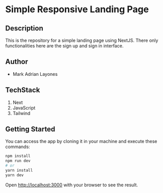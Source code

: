 # Simple Responsive Landing Page

## Description
This is the repository for a simple landing page using NextJS. There only functionalities here are the sign up and sign in interface.
## Author
-   Mark Adrian Layones

## TechStack
1. Next
2. JavaScript
3. Tailwind

## Getting Started

You can access the app by cloning it in your machine and execute these commands:

```bash
npm install
npm run dev
# or
yarn install
yarn dev
```

Open [http://localhost:3000](http://localhost:3000) with your browser to see the result.
